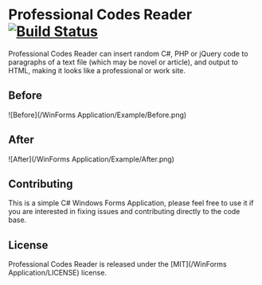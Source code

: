 # Professional Codes Reader [![Build Status](https://travis-ci.org/Jasonnor/Professional-Codes-Reader.svg?branch=v1.0.3)](https://travis-ci.org/Jasonnor/Professional-Codes-Reader)

Professional Codes Reader can insert random C#, PHP or jQuery code to paragraphs of a text file (which may be novel or article), and output to HTML, making it looks like a professional or work site.

## Before

![Before](/WinForms Application/Example/Before.png)

## After

![After](/WinForms Application/Example/After.png)

## Contributing

This is a simple C# Windows Forms Application, please feel free to use it if you are interested in fixing issues and contributing directly to the code base.

## License

Professional Codes Reader is released under the [MIT](/WinForms Application/LICENSE) license.
